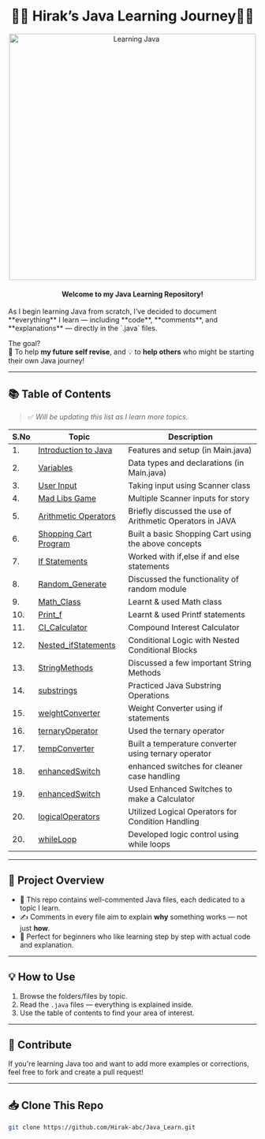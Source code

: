 <h1 align="center">🧑‍💻 Hirak’s Java Learning Journey🧑‍💻</h1>

<p align="center">
  <img src="https://media.giphy.com/media/qgQUggAC3Pfv687qPC/giphy.gif" alt="Learning Java" width="500">
</p>


<h4 align="center">Welcome to my Java Learning Repository!</h4> 
As I begin learning Java from scratch, I’ve decided to document **everything** I learn — including **code**, **comments**, and **explanations** — directly in the `.java` files.

The goal?  
📘 To help **my future self revise**, and 💡 to **help others** who might be starting their own Java journey!

---

## 📚 Table of Contents

> ✅ *Will be updating this list as I learn more topics.*

| S.No | Topic               | Description                        |
|------|---------------------|------------------------------------|
| 1.   | [Introduction to Java](#) | Features and setup (in Main.java)      |
| 2.   | [Variables](#)           | Data types and declarations  (in Main.java)      |
| 3.   | [User Input](#)          | Taking input using Scanner class  |
| 4.   | [Mad Libs Game](#)          | Multiple Scanner inputs for story  |
| 5.   | [Arithmetic Operators](#)          | Briefly discussed the use of Arithmetic Operators in JAVA  |
| 6.   | [Shopping Cart Program](#)          | Built a basic Shopping Cart using the above concepts   |
| 7.   | [If Statements](#)          | Worked with if,else if and else statements   |
| 8.   | [Random_Generate](#)          | Discussed the functionality of random module   |
| 9.   | [Math_Class](#)          | Learnt & used Math class  |
| 10.   | [Print_f](#)          | Learnt & used Printf statements  |
| 11.   | [CI_Calculator](#)          | Compound Interest Calculator  |
| 12.   | [Nested_ifStatements](#)          | Conditional Logic with Nested Conditional Blocks  |
| 13.   | [StringMethods](#)          | Discussed a few important String Methods  |
| 14.   | [substrings](#)          | Practiced Java Substring Operations  |
| 15.   | [weightConverter](#)          | Weight Converter using if statements  |
| 16.   | [ternaryOperator](#)          | Used the ternary operator  |
| 17.   | [tempConverter](#)          | Built a temperature converter using ternary operator  |
| 18.   | [enhancedSwitch](#)          | enhanced switches for cleaner case handling |
| 19.   | [enhancedSwitch](#)          | Used Enhanced Switches to make a Calculator |
| 20.   | [logicalOperators](#)          | Utilized Logical Operators for Condition Handling |
| 20.   | [whileLoop](#)          | Developed logic control using while loops |
---

## 🧭 Project Overview

- 📂 This repo contains well-commented Java files, each dedicated to a topic I learn.
- ✍️ Comments in every file aim to explain **why** something works — not just **how**.
- 📘 Perfect for beginners who like learning step by step with actual code and explanation.

---

## 💡 How to Use

1. Browse the folders/files by topic.
2. Read the `.java` files — everything is explained inside.
3. Use the table of contents to find your area of interest.

---

## 🤝 Contribute

If you're learning Java too and want to add more examples or corrections, feel free to fork and create a pull request!

---

## 📥 Clone This Repo

```bash
git clone https://github.com/Hirak-abc/Java_Learn.git

